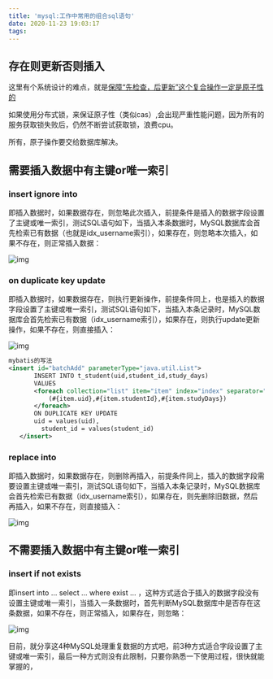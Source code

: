 ```yaml
---
title: 'mysql:工作中常用的组合sql语句'
date: 2020-11-23 19:03:17
tags:
---
```




## 存在则更新否则插入

这里有个系统设计的难点，就是[保障“先检查，后更新”这个复合操作一定是原子性的]()

如果使用分布式锁，来保证原子性（类似cas）,会出现严重性能问题，因为所有的服务获取锁失败后，仍然不断尝试获取锁，浪费cpu。

所有，原子操作要交给数据库解决。

## 需要插入数据中有主键or唯一索引

### insert ignore into

即插入数据时，如果数据存在，则忽略此次插入，前提条件是插入的数据字段设置了主键或唯一索引，测试SQL语句如下，当插入本条数据时，MySQL数据库会首先检索已有数据（也就是idx_username索引），如果存在，则忽略本次插入，如果不存在，则正常插入数据：

![img](https://pic3.zhimg.com/80/v2-b64c607f476438fcf61476541f5282f2_1440w.jpg)

### on duplicate key update

即插入数据时，如果数据存在，则执行更新操作，前提条件同上，也是插入的数据字段设置了主键或唯一索引，测试SQL语句如下，当插入本条记录时，MySQL数据库会首先检索已有数据（idx_username索引），如果存在，则执行update更新操作，如果不存在，则直接插入：

![img](https://pic2.zhimg.com/80/v2-f19efc8f2d231e0d78c674b4f687698d_1440w.jpg)

```xml
mybatis的写法 
<insert id="batchAdd" parameterType="java.util.List">
       INSERT INTO t_student(uid,student_id,study_days)
       VALUES
       <foreach collection="list" item="item" index="index" separator=",">
           (#{item.uid},#{item.studentId},#{item.studyDays})
       </foreach>
       ON DUPLICATE KEY UPDATE
       uid = values(uid),
  		 student_id = values(student_id)
   </insert>
```



###  replace into

即插入数据时，如果数据存在，则删除再插入，前提条件同上，插入的数据字段需要设置主键或唯一索引，测试SQL语句如下，当插入本条记录时，MySQL数据库会首先检索已有数据（idx_username索引），如果存在，则先删除旧数据，然后再插入，如果不存在，则直接插入：

![img](https://pic2.zhimg.com/80/v2-7c30f2c0e1930f14020d5041379ca525_1440w.jpg)

## 不需要插入数据中有主键or唯一索引

###  insert if not exists

即insert into … select … where  exist ... ，这种方式适合于插入的数据字段没有设置主键或唯一索引，当插入一条数据时，首先判断MySQL数据库中是否存在这条数据，如果不存在，则正常插入，如果存在，则忽略：

![img](https://pic4.zhimg.com/80/v2-f44696934ba126b67e6ab5477c9eaed3_1440w.jpg)

目前，就分享这4种MySQL处理重复数据的方式吧，前3种方式适合字段设置了主键或唯一索引，最后一种方式则没有此限制，只要你熟悉一下使用过程，很快就能掌握的，




